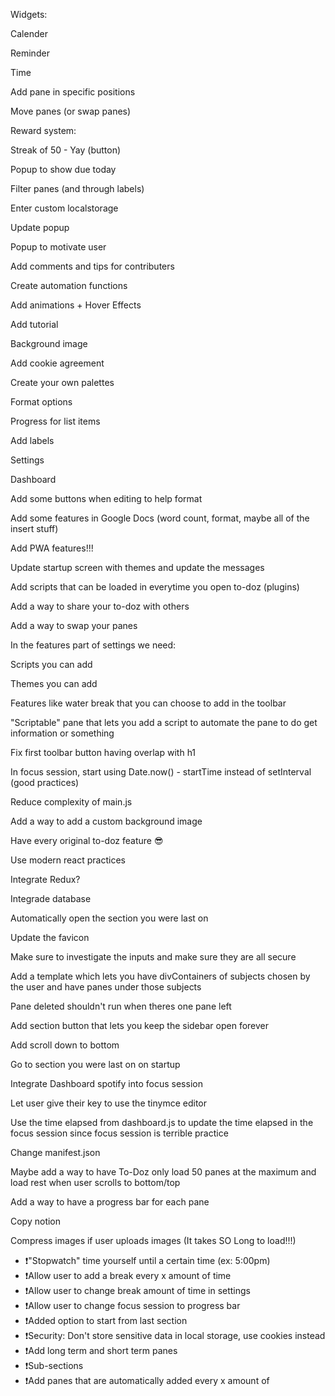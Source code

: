 Widgets:

Calender

Reminder

Time

Add pane in specific positions

Move panes (or swap panes)

Reward system:

Streak of 50 - Yay (button)

Popup to show due today

Filter panes (and through labels)

Enter custom localstorage

Update popup

Popup to motivate user

Add comments and tips for contributers

Create automation functions

Add animations + Hover Effects

Add tutorial

Background image

Add cookie agreement

Create your own palettes

Format options

Progress for list items

Add labels

Settings

Dashboard

Add some buttons when editing to help format

Add some features in Google Docs (word count, format, maybe all of the insert stuff)

Add PWA features!!!

Update startup screen with themes and update the messages

Add scripts that can be loaded in everytime you open to-doz (plugins)

Add a way to share your to-doz with others

Add a way to swap your panes

In the features part of settings we need:

Scripts you can add

Themes you can add

Features like water break that you can choose to add in the toolbar

"Scriptable" pane that lets you add a script to automate the pane to do get information or something

Fix first toolbar button having overlap with h1

In focus session, start using Date.now() - startTime instead of setInterval (good practices)

Reduce complexity of main.js

Add a way to add a custom background image

Have every original to-doz feature 😎

Use modern react practices

Integrate Redux?

Integrade database

Automatically open the section you were last on

Update the favicon

Make sure to investigate the inputs and make sure they are all secure

Add a template which lets you have divContainers of subjects
chosen by the user and have panes under those subjects

Pane deleted shouldn't run when theres one pane left

Add section button that lets you keep the sidebar open forever

Add scroll down to bottom

Go to section you were last on on startup

Integrate Dashboard spotify into focus session

Let user give their key to use the tinymce editor

Use the time elapsed from dashboard.js to update the time elapsed in the focus session since focus session is terrible practice

Change manifest.json

Maybe add a way to have To-Doz only load 50 panes at the maximum and load rest when user scrolls to bottom/top

Add a way to have a progress bar for each pane

Copy notion

Compress images if user uploads images (It takes SO Long to load!!!)

- ❗"Stopwatch" time yourself until a certain time (ex: 5:00pm)
- ❗Allow user to add a break every x amount of time
- ❗Allow user to change break amount of time in settings
- ❗Allow user to change focus session to progress bar
- ❗Added option to start from last section
- ❗Security: Don't store sensitive data in local storage, use cookies instead
- ❗Add long term and short term panes
- ❗Sub-sections
- ❗Add panes that are automatically added every x amount of